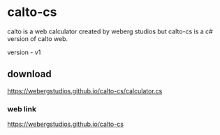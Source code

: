 # calto-cs
calto is a web calculator created by weberg studios
but calto-cs is a c# version of calto web.

version - v1

## download
https://webergstudios.github.io/calto-cs/calculator.cs

### web link
https://webergstudios.github.io/calto-cs
